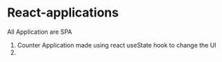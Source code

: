 # React-applications
All Application are SPA

1. Counter Application made using react useState hook to change the UI
2. 
